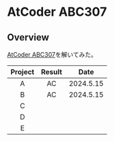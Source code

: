 # AtCoder ABC307

## Overview

[AtCoder ABC307](https://atcoder.jp/contests/abc307)を解いてみた。

| Project | Result |   Date    |
| :-----: | :----: | :-------: |
|    A    |   AC   | 2024.5.15 |
|    B    |   AC   | 2024.5.15 |
|    C    |        |           |
|    D    |        |           |
|    E    |        |           |

##
